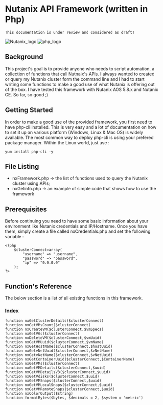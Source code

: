 # Nutanix API Framework (written in Php)

```
This documentation is under review and considered as draft!
```
![Nutanix_logo](https://www.imperial.ac.uk/ImageCropToolT4/imageTool/uploaded-images/Logo_Nutanix--tojpeg_1475446675071_x2.jpg)                           ![php_logo](https://7php.com/pimg/2014/01/elephpant_281_193.png)

## Background

This project's goal is to provide anyone who needs to script automation, a collection of functions that call Nutnaix's APIs. I always wanted to created or query my Nutanix cluster form the command line and I had to start writing some functions to make a good use of what Nutanix is offering out of the box. I have tested this framework with Nutanix AOS 5.8.x and Nutanix CE. So far, so good ;)

## Getting Started

In order to make a good use of the provided framework, you first need to have php-cli installed. This is very easy and a lot of documentation on how to set it up on various platform (Windows, Linux & Mac OS) is widely available. The most common way to deploy php-cli is using your prefered package manager. Within the Linux world, just use : 
```
yum install php-cli -y
````

## File Listing

* nxFramework.php -> the list of functions used to query the Nutanix cluster using APIs;
* nxGetinfo.php -> an example of simple code that shows how to use the framework

## Prerequisites

Before continuing you need to have some basic information about your environment like Nutanix credentials and IP/Hostname. Once you have them, simply create a file called nxCredentials.php and set the following variable : 

``` 
<?php
	$clusterConnect=array(
		"username" => "username",
		"password" => "password",
		"ip" => "0.0.0.0"
	);
?>
```

## Function's Reference

The below section is a list of all existing functions in this framework.

### Index

	function nxGetClusterDetails($clusterConnect)
	function nxGetVMsCount($clusterConnect)
	function nxCreateVM($clusterConnect,$vmSpecs)
	function nxGetVGs($clusterConnect)
	function nxDeleteVM($clusterConnect,$vmUuid)
	function nxGetVMUuid($clusterConnect,$vmName)
	function nxGetHostName($clusterConnect,$hostUuid)
	function nxGetvNetUuid($clusterConnect,$vNetName)
	function nxGetvNetName($clusterConnect,$vNetUuid)
	function nxGetContainerUuid($clusterConnect,$ContainerName)
	function nxGetVMs($clusterConnect)
	function nxGetVMDetails($clusterConnect,$uuid)
	function nxGetVMDetailsV3($clusterConnect,$uuid)
	function nxGetVdisks($clusterConnect,$uuid)
	function nxGetVMSnaps($clusterConnect,$uuid)
	function nxGetVMLocalSnaps($clusterConnect,$uuid)
	function nxGetVMRemoteSnaps($clusterConnect,$uuid)
	function nxColorOutput($string)
	function formatBytes($bytes, $decimals = 2, $system = 'metric')

